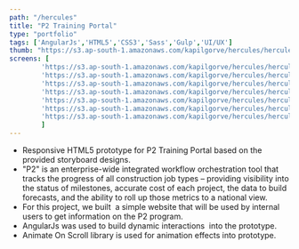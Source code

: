 ```yaml
---
path: "/hercules"
title: "P2 Training Portal"
type: "portfolio"
tags: ['AngularJs','HTML5','CSS3','Sass','Gulp','UI/UX']
thumb: "https://s3.ap-south-1.amazonaws.com/kapilgorve/hercules/hercules-logo.png"
screens: [
        'https://s3.ap-south-1.amazonaws.com/kapilgorve/hercules/hercules-7.gif',
        'https://s3.ap-south-1.amazonaws.com/kapilgorve/hercules/hercules-5.jpg',
        'https://s3.ap-south-1.amazonaws.com/kapilgorve/hercules/hercules-6.jpg',
        'https://s3.ap-south-1.amazonaws.com/kapilgorve/hercules/hercules-1.png',
        'https://s3.ap-south-1.amazonaws.com/kapilgorve/hercules/hercules-2.png',
        'https://s3.ap-south-1.amazonaws.com/kapilgorve/hercules/hercules-3.png',
        'https://s3.ap-south-1.amazonaws.com/kapilgorve/hercules/hercules-4.png',
        ]
---
```

*   Responsive HTML5 prototype for P2 Training Portal based on the provided storyboard designs.
*   "P2" is an enterprise-wide integrated workflow orchestration tool that tracks the progress of all construction job types – providing visibility into the status of milestones, accurate cost of each project, the data to build forecasts, and the ability to roll up those metrics to a national view.
*   For this project, we built  a simple website that will be used by internal users to get information on the P2 program.
*   AngularJs was used to build dynamic interactions  into the prototype.
*   Animate On Scroll library is used for animation effects into prototype.